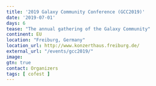 ```yaml
---
title: '2019 Galaxy Community Conference (GCC2019)'
date: '2019-07-01'
days: 6
tease: "The annual gathering of the Galaxy Community"
continent: EU
location: "Freiburg, Germany"
location_url: http://www.konzerthaus.freiburg.de/
external_url: "/events/gcc2019/"
image: 
gtn: true
contact: Organizers
tags: [ cofest ]
---
```


